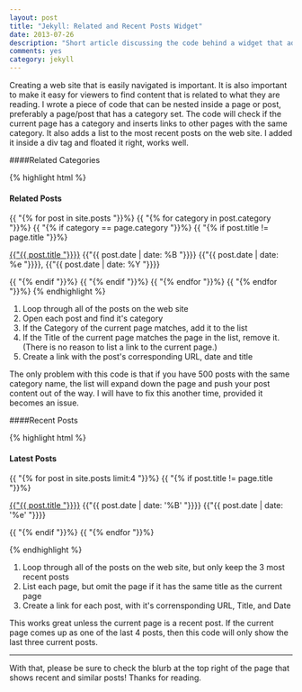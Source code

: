 ```yaml
---
layout: post
title: "Jekyll: Related and Recent Posts Widget"
date: 2013-07-26
description: "Short article discussing the code behind a widget that adds a small blurb with links to related posts and categories to a page or post."
comments: yes
category: jekyll
---
```



Creating a web site that is easily navigated is important.  It is also important to make it easy for viewers to find content that is related to what they are reading.  I wrote a piece of code that can be nested inside a page or post, preferably a page/post that has a category set.  The code will check if the current page has a category and inserts links to other pages with the same category.  It also adds a list to the most recent posts on the web site.  I added it inside a div tag and floated it right, works well.

####Related Categories

{% highlight html %}
<h4>Related Posts</h4>
{{ "{% for post in site.posts "}}%}
  {{ "{% for category in post.category "}}%}
    {{ "{% if category == page.category "}}%}
      {{ "{% if post.title != page.title "}}%}
      <p>
        <a href="{{"{{ post.url "}}}}" rel="bookmark" title="Permanent link to ">{{"{{ post.title "}}}}</a>
        <span>{{"{{ post.date | date: %B "}}}} {{"{{ post.date | date: %e "}}}}, {{"{{ post.date | date: %Y "}}}}</span>
      </p>
      {{ "{% endif "}}%}
    {{ "{% endif "}}%}
  {{ "{% endfor "}}%}
{{ "{% endfor "}}%}
{% endhighlight %}

1.  Loop through all of the posts on the web site
2.  Open each post and find it's category
3.  If the Category of the current page matches, add it to the list
4.  If the Title of the current page matches the page in the list, remove it. (There is no reason to list a link to the current page.)
5.  Create a link with the post's corresponding URL, date and title

The only problem with this code is that if you have 500 posts with the same category name, the list will expand down the page and push your post content out of the way.  I will have to fix this another time, provided it becomes an issue.

####Recent Posts


{% highlight html %}

<h4>Latest Posts</h4>
{{ "{% for post in site.posts limit:4 "}}%}
{{ "{% if post.title != page.title "}}%}
<p>
<a href="{{"{{ post.url "}}}}" rel="bookmark" title="{{"{{ post.title "}}}}">{{"{{ post.title "}}}}</a>
<span>{{"{{ post.date | date: '%B' "}}}} {{"{{ post.date | date: '%e' "}}}}</span>
</p>
{{ "{% endif "}}%}
{{ "{% endfor "}}%}

{% endhighlight %}

1.  Loop through all of the posts on the web site, but only keep the 3 most recent posts
2.  List each page, but omit the page if it has the same title as the current page
3.  Create a link for each post, with it's corrensponding URL, Title, and Date

This works great unless the current page is a recent post.  If the current page comes up as one of the last 4 posts, then this code will only show the last three current posts.

***

With that, please be sure to check the blurb at the top right of the page that shows recent and similar posts!  Thanks for reading.
